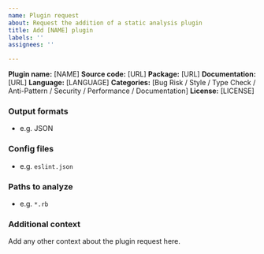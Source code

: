 ```yaml
---
name: Plugin request
about: Request the addition of a static analysis plugin
title: Add [NAME] plugin
labels: ''
assignees: ''

---
```


**Plugin name:** [NAME]
**Source code:** [URL]
**Package:** [URL]
**Documentation:** [URL]
**Language:** [LANGUAGE]
**Categories:** [Bug Risk / Style / Type Check / Anti-Pattern / Security / Performance / Documentation]
**License:** [LICENSE]

### Output formats

- e.g. JSON

### Config files

- e.g. `eslint.json`

### Paths to analyze

- e.g. `*.rb`

### Additional context

Add any other context about the plugin request here.

